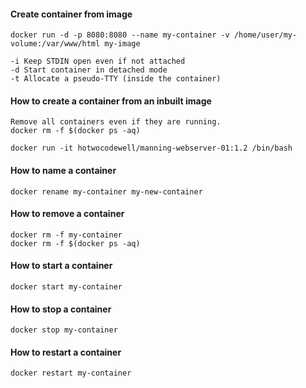 #### Create container from image

    docker run -d -p 8080:8080 --name my-container -v /home/user/my-volume:/var/www/html my-image

    -i Keep STDIN open even if not attached
    -d Start container in detached mode
    -t Allocate a pseudo-TTY (inside the container)

#### How to create a container from an inbuilt image

    Remove all containers even if they are running.
    docker rm -f $(docker ps -aq)

    docker run -it hotwocodewell/manning-webserver-01:1.2 /bin/bash

#### How to name a container

    docker rename my-container my-new-container

#### How to remove a container

    docker rm -f my-container
    docker rm -f $(docker ps -aq)

#### How to start a container

    docker start my-container

#### How to stop a container

    docker stop my-container

#### How to restart a container

    docker restart my-container

